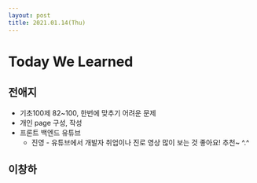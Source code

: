 ```yaml
---
layout: post
title: 2021.01.14(Thu)
---
```

# Today We Learned

## 전애지
- 기초100제 82~100, 한번에 맞추기 어려운 문제  
- 개인 page 구성, 작성  
- 프론트 백엔드 유튜브 
  - 진영 - 유튜브에서 개발자 취업이나 진로 영상 많이 보는 것 좋아요! 추천~ ^.^

## 이창하

